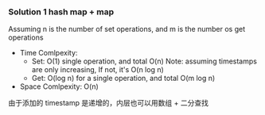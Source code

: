 ### Solution 1 hash map + map

Assuming n is the number of set operations, and m is the number os get operations

- Time Comlpexity:
    - Set: O(1) single operation, and total O(n)
      Note: assuming timestamps are only increasing, If not, it's O(n log n)
    - Get: O(log n) for a single operation, and total O(m log n)
- Space Comlpexity: O(n)

由于添加的 timestamp 是递增的，内层也可以用数组 + 二分查找

